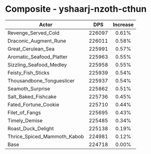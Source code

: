 # Composite - yshaarj-nzoth-cthun
| Actor | DPS | Increase |
|---|:---:|:---:|
|Revenge_Served_Cold|226097|0.61%|
|Draconic_Augment_Rune|226011|0.58%|
|Great_Cerulean_Sea|225991|0.57%|
|Aromatic_Seafood_Platter|225963|0.55%|
|Sizzling_Seafood_Medley|225958|0.55%|
|Feisty_Fish_Sticks|225939|0.54%|
|Thousandbone_Tongueslicer|225937|0.54%|
|Seamoth_Surprise|225862|0.51%|
|Salt_Baked_Fishcake|225736|0.45%|
|Fated_Fortune_Cookie|225710|0.44%|
|Filet_of_Fangs|225695|0.43%|
|Timely_Demise|225485|0.34%|
|Roast_Duck_Delight|225138|0.19%|
|Thrice_Spiced_Mammoth_Kabob|224981|0.12%|
|Base|224718|0.00%|
